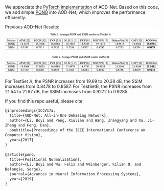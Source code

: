 We appreciate the [PyTorch implementation](https://github.com/TheFairBear/PyTorch-Image-Dehazing) of AOD-Net. Based on this code, we add simple [PONO](https://github.com/Boyiliee/PONO) into AOD-Net, which improves the performance efficiently.

Previous AOD-Net Results:
![](../AOD-Net_result.png)

For TestSet A, the PSNR increases from 19.69 to 20.38 dB, the SSIM increases from 0.8478 to 0.8587. For TestSetB, the PSNR increases from 21.54 to 21.67 dB, the SSIM increases from 0.9272 to 0.9285.

If you find this repo useful, please cite:
```
@inproceedings{ICCV17a,
  title={AOD-Net: All-in-One Dehazing Network},
  author={Li, Boyi and Peng, Xiulian and Wang, Zhangyang and Xu, Ji-Zheng and Feng, Dan},
  booktitle={Proceedings of the IEEE International Conference on Computer Vision},
  year={2017}
}

@article{pono,
  title={Positional Normalization},
  author={Li, Boyi and Wu, Felix and Weinberger, Kilian Q. and Belongie, Serge},
  journal={Advances in Neural Information Processing Systems},
  year={2019}
}
```
